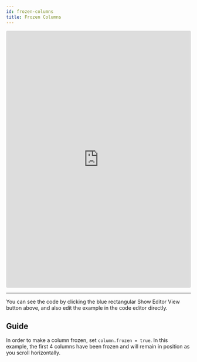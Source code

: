 ```yaml
---
id: frozen-columns
title: Frozen Columns
---
```

<iframe src="https://codesandbox.io/embed/9lm1j6l62y?autoresize=1&hidenavigation=1&view=preview" style="width:100%; height:700px; border:0; border-radius: 4px; " sandbox="allow-modals allow-forms allow-popups allow-scripts allow-same-origin"></iframe>

----
You can see the code by clicking the blue rectangular Show Editor View button above, and also edit the example in the code editor directly.

Guide
-----

In order to make a column frozen, set `column.frozen = true`.
In this example, the first 4 columns have been frozen and will remain in position as you scroll horizontally.

